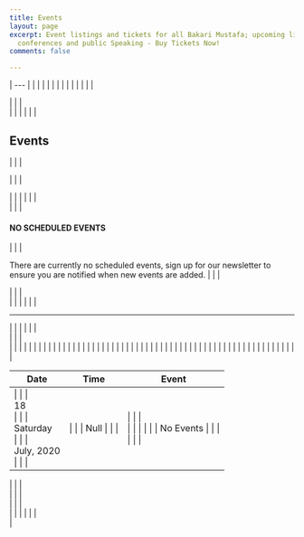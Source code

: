 ```yaml
---
title: Events
layout: page
excerpt: Event listings and tickets for all Bakari Mustafa; upcoming live podcasts,
  conferences and public Speaking - Buy Tickets Now!
comments: false

---
```

| --- |
| <link rel="stylesheet" href="https://stackpath.bootstrapcdn.com/bootstrap/4.1.3/css/bootstrap.min.css" integrity="sha384-MCw98/SFnGE8fJT3GXwEOngsV7Zt27NXFoaoApmYm81iuXoPkFOJwJ8ERdknLPMO" crossorigin="anonymous"> |
|  |  |
|  | <!------ Include the above in your HEAD tag ----------> |
|  |  |
|  | <section class="l--mar-top-m l--grid-wide l--flex l--space-compact"> |
|  | <div class="container"> |
|  |  |
|  | <h2>Events</h2> |
|  | <p class="lead"> |
|  | </p> |
|  |  |
|  | <div class="alert alert-warning"> |
|  | <h4>NO SCHEDULED EVENTS</h4> |
|  | <p>There are currently no scheduled events, sign up for our newsletter to ensure you are notified when new events are added. |
|  | </p> |
|  | </div> |
|  |  |
|  | <hr /> |
|  |  |
|  | <div class="agenda"> |
|  | <div class="table-responsive"> |
|  | <table class="table table-condensed table-bordered"> |
|  | <thead> |
|  | <tr> |
|  | <th>Date</th> |
|  | <th>Time</th> |
|  | <th>Event</th> |
|  | </tr> |
|  | </thead> |
|  | <tbody> |
|  | <!-- Event Start --> |
|  | <tr> |
|  | <td class="agenda-date" class="active" rowspan="1"> |
|  | <div class="dayofmonth">18</div> |
|  | <div class="dayofweek">Saturday</div> |
|  | <div class="shortdate text-muted">July, 2020</div> |
|  | </td> |
|  | <td class="agenda-time"> |
|  | Null |
|  | </td> |
|  | <td class="agenda-events"> |
|  | <div class="agenda-event"> |
|  | <i class="glyphicon glyphicon-repeat text-muted" title="Repeating event"></i> |
|  | No Events |
|  | </div> |
|  | </td> |
|  | </tr> |
|  |  |
|  | <!-- Event End --> |
|  |  |
|  | </tbody> |
|  | </table> |
|  | </div> |
|  | </div> |
|  | </div> |
|  |  |
|  | </section> |
